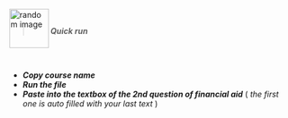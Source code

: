 <BR>

<img src="https://drive.google.com/uc?id=1Z_BDCjLPzBAtdVe-lVdfv5jfr3AnFvQw" alt="random image" width="70px" align="left" margin-left="30px"/>

<BR>

> ___Quick run___

<BR>
<BR>
 
- ___Copy course name___
- ___Run the file___
- ___Paste into the textbox of the 2nd question of financial aid___ ( _the first one is auto filled with your last text_ )
